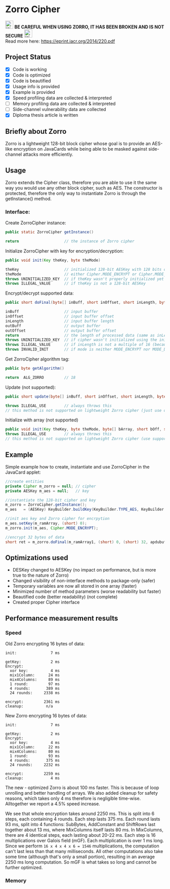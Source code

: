 # Zorro Cipher

<img src="https://upload.wikimedia.org/wikipedia/commons/thumb/7/7b/Attention_Sign.svg/1169px-Attention_Sign.svg.png" alt="Warning! " width="25">  **__BE CAREFUL WHEN USING ZORRO, IT HAS BEEN BROKEN AND IS NOT SECURE__**  <img src="https://upload.wikimedia.org/wikipedia/commons/thumb/7/7b/Attention_Sign.svg/1169px-Attention_Sign.svg.png" alt="Warning! " width="25">\
Read more here: https://eprint.iacr.org/2014/220.pdf

## Project Status
- [x] Code is working
- [x] Code is optimized
- [x] Code is beautified
- [x] Usage info is provided
- [x] Example is provided
- [x] Speed profiling data are collected & interpreted
- [ ] Memory profiling data are collected & interpreted
- [ ] Side-channel vulnerability data are collected
- [x] Diploma thesis article is written

## Briefly about Zorro
Zorro is a lightweight 128-bit block cipher whose goal is to provide an AES-like encryption on JavaCards
while being able to be masked against side-channel attacks more efficiently.

## Usage
Zorro extends the Cipher class, therefore you are able to use it the same way you would use any other block cipher, such as AES.
The constructor is protected, therefore the only way to instantiate Zorro is through the getInstance() method.
### Interface:
Create ZorroCipher instance:
````java
public static ZorroCipher getInstance()

return                    // the instance of Zorro cipher
````
Initialize ZorroCipher with key for encryption/decryption:
```` java
public void init(Key theKey, byte theMode)

theKey                    // initialized 128-bit AESKey with 128 bits of data
theMode                   // either Cipher.MODE_ENCRYPT or Cipher.MODE_DECRYPT
throws UNINITIALIZED_KEY  // if theKey wasn't properly initialized yet
throws ILLEGAL_VALUE      // if theKey is not a 128-bit AESKey
````
Encrypt/decrypt supported data:
````java
public short doFinal(byte[] inBuff, short inOffset, short inLength, byte[] outBuff, short outOffset)

inBuff                    // input buffer
inOffset                  // input buffer offset
inLength                  // input buffer length
outBuff                   // output buffer
outOffset                 // output buffer offset
return                    // the length of processed data (same as inLength if properly executed)
throws UNINITIALIZED_KEY  // if cipher wasn't initialized using the init() method.
throws ILLEGAL_VALUE      // if inLength is not a multiple of 16 (because Zorro is NOPAD)
throws INVALID_INIT       // if mode is neither MODE_ENCRYPT nor MODE_DECRYPT
````
Get ZorroCipher algorithm tag:
```` java
public byte getAlgorithm()

return  ALG_ZORRO         // 18
````
Update (not supported):
```` java
public short update(byte[] inBuff, short inOffset, short inLength, byte[] outBuff, short outOffset)

throws ILLEGAL_USE        // always throws this
// this method is not supported on lightweight Zorro cipher (just use doFinal)
````
Initialize with array (not supported)
```` java
public void init(Key theKey, byte theMode, byte[] bArray, short bOff, short bLen)
throws ILLEGAL_USE        // always throws this
// this method is not supported on lightweight Zorro cipher (use supported init)
````

## Example
Simple example how to create, instantiate and use ZorroCipher in the JavaCard applet:
```` java
//create entities
private Cipher m_zorro = null; // cipher
private AESKey m_aes = null;   // key

//instantiate the 128-bit cipher and key
m_zorro = ZorroCipher.getInstance();
m_aes   = (AESKey) KeyBuilder.buildKey(KeyBuilder.TYPE_AES, KeyBuilder.LENGTH_AES_128, false);

//init aes key and Zorro cipher for encrpytion
m_aes.setKey(m_ramArray, (short) 0);
m_zorro.init(m_aes, Cipher.MODE_ENCRYPT);

//encrypt 32 bytes of data
short ret = m_zorro.doFinal(m_ramArray1, (short) 0, (short) 32, apdubuf, ISO7816.OFFSET_CDATA);
````

## Optimizations used
* DESKey changed to AESKey (no impact on performance, but is more true to the nature of Zorro)
* Changed visibility of non-interface methods to package-only (safer)
* Temporary variables are now all stored in one array (faster)
* Minimized number of method parameters (worse readability but faster)
* Beautified code (better readability) (not complete)
* Created proper Cipher interface

## Performance measurement results
### Speed
Old Zorro encrypting 16 bytes of data:
```
init:               7 ms

getKey:             2 ms
Encrypt:
  xor key:          4 ms
  mix1Column:      24 ms
  mix4Columns:     89 ms
  1 round:         97 ms
  4 rounds:       389 ms
  24 rounds:     2338 ms

encrypt:         2361 ms
cleanup:          n/a
```
New Zorro encrypting 16 bytes of data:
```
init:               7 ms

getKey:             2 ms
Encrypt:
  xor key:          4 ms
  mix1Column:      22 ms
  mix4Columns:     80 ms
  1 round:         93 ms
  4 rounds:       375 ms
  24 rounds:     2232 ms

encrypt:         2259 ms
cleanup:            4 ms
```
The new - optimized Zorro is about 100 ms faster. This is because of loop unrolling and better handling of arrays. We also added cleanup for safety reasons, which takes only 4 ms therefore is negligible time-wise. Alltogether we report a 4.5% speed increase.

We see that whole encryption takes around 2250 ms. This is split into 6 steps, each containing 4 rounds. Each step lasts 375 ms. Each round lasts 93 ms, split into 4 functions: SubBytes, AddConstant and ShiftRows last together about 13 ms, where MixColumns itself lasts 80 ms. In MixColumns, there are 4 identical steps, each lasting about 20-22 ms. Each step is 16 multiplications over Galois field (mGF). Each multiplication is over 1 ms long. Since we perform ``16 x 4 x 4 x 6 = 1546`` multiplications, the computation can't last less than that many milliseconds. All other computations also take some time (although that's only a small portion), resulting in an average 2250 ms long computation. So mGF is what takes so long and cannot be further optimized.

### Memory
